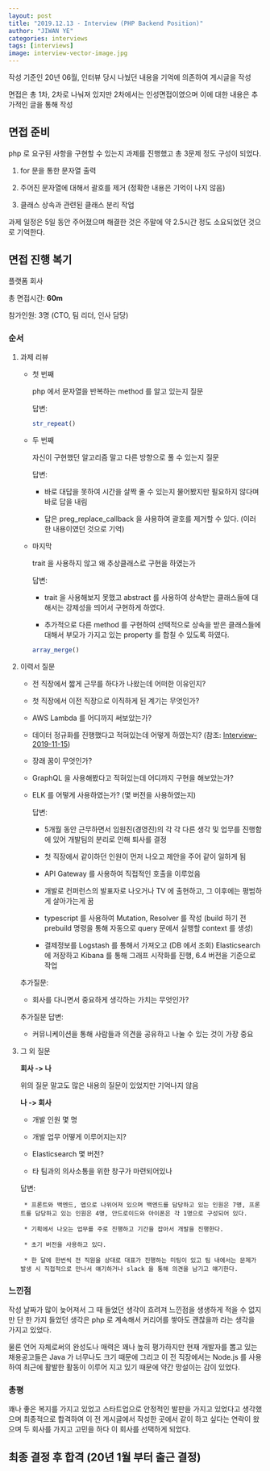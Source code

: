 ```yaml
---
layout: post
title: "2019.12.13 - Interview (PHP Backend Position)"
author: "JIWAN YE"
categories: interviews
tags: [interviews]
image: interview-vector-image.jpg
---
```


작성 기준인 20년 06월, 인터뷰 당시 나눴던 내용을 기억에 의존하여 게시글을 작성

면접은 총 1차, 2차로 나눠져 있지만 2차에서는 인성면접이였으며 이에 대한 내용은 추가적인 글을 통해 작성


## 면접 준비

php 로 요구된 사항을 구현할 수 있는지 과제를 진행했고 총 3문제 정도 구성이 되었다.

1. for 문을 통한 문자열 출력

2. 주어진 문자열에 대해서 괄호를 제거 (정확한 내용은 기억이 나지 않음)

3. 클래스 상속과 관련된 클래스 분리 작업

과제 일정은 5일 동안 주어졌으며 해결한 것은 주말에 약 2.5시간 정도 소요되었던 것으로 기억한다.

## 면접 진행 복기

플랫폼 회사

총 면접시간: **60m**

참가인원: 3명 (CTO, 팀 리더, 인사 담당)

### 순서

1. 과제 리뷰

    * 첫 번째

        php 에서 문자열을 반복하는 method 를 알고 있는지 질문

        답변:

        ```php
        str_repeat()
        ```

    * 두 번째

        자신이 구현했던 알고리즘 말고 다른 방향으로 풀 수 있는지 질문

        답변:

        * 바로 대답을 못하여 시간을 살짝 줄 수 있는지 물어봤지만 필요하지 않다며 바로 답을 내림

        * 답은 preg_replace_callback 을 사용하여 괄호를 제거할 수 있다. (이러한 내용이였던 것으로 기억)

    * 마지막

        trait 을 사용하지 않고 왜 추상클래스로 구현을 하였는가

        답변:
    
        * trait 을 사용해보지 못했고 abstract 를 사용하여 상속받는 클래스들에 대해서는 강제성을 띄어서 구현하게 하였다.

        * 추가적으로 다른 method 를 구현하여 선택적으로 상속을 받은 클래스들에 대해서 부모가 가지고 있는 property 를 합칠 수 있도록 하였다. 
            
        ```php
        array_merge()
        ``` 

2. 이력서 질문

    * 전 직장에서 짧게 근무를 하다가 나왔는데 어떠한 이유인지?

    * 첫 직장에서 이전 직장으로 이직하게 된 계기는 무엇인가?

    * AWS Lambda 를 어디까지 써보았는가? 

    * 데이터 정규화를 진행했다고 적혀있는데 어떻게 하였는지? (참조: [Interview-2019-11-15](./2019-11-15-interview-7.md))

    * 장래 꿈이 무엇인가?

    * GraphQL 을 사용해봤다고 적혀있는데 어디까지 구현을 해보았는가?

    * ELK 를 어떻게 사용하였는가? (몇 버전을 사용하였는지)

        답변:

        * 5개월 동안 근무하면서 임원진(경영진)의 각 각 다른 생각 및 업무를 진행함에 있어 개발팀의 분리로 인해 퇴사를 결정

        * 첫 직장에서 같이하던 인원이 먼저 나오고 제안을 주어 같이 일하게 됨

        * API Gateway 를 사용하여 직접적인 호출을 이루었음

        * 개발로 컨퍼런스의 발표자로 나오거나 TV 에 출현하고, 그 이후에는 평범하게 살아가는게 꿈

        * typescript 를 사용하여 Mutation, Resolver 를 작성 (build 하기 전 prebuild 명령을 통해 자동으로 query 문에서 실행할 context 를 생성)

        * 결제정보를 Logstash 를 통해서 가져오고 (DB 에서 조회) Elasticsearch 에 저장하고 Kibana 를 통해 그래프 시작화를 진행, 6.4 버전을 기준으로 작업

    추가질문:

    * 회사를 다니면서 중요하게 생각하는 가치는 무엇인가?

    추가질문 답변:

    * 커뮤니케이션을 통해 사람들과 의견을 공유하고 나눌 수 있는 것이 가장 중요

3. 그 외 질문

    **회사 -> 나**

    위의 질문 말고도 많은 내용의 질문이 있었지만 기억나지 않음

    **나 -> 회사**

    * 개발 인원 몇 명

    * 개발 업무 어떻게 이루어지는지?

    * Elasticsearch 몇 버전?

    * 타 팀과의 의사소통을 위한 창구가 마련되어있나

    답변:

        * 프론트와 백엔드, 앱으로 나위어져 있으며 백엔드를 담당하고 있는 인원은 7명, 프론트를 담당하고 있는 인원은 4명, 안드로이드와 아이폰은 각 1명으로 구성되어 있다.

        * 기획에서 나오는 업무를 주로 진행하고 기간을 잡아서 개발을 진행한다.

        * 초기 버전을 사용하고 있다.

        * 한 달에 한번씩 전 직원을 상대로 대표가 진행하는 미팅이 있고 팀 내에서는 문제가 발생 시 직접적으로 만나서 얘기하거나 slack 을 통해 의견을 남기고 얘기한다.

### 느낀점

작성 날짜가 많이 늦어져서 그 때 들었던 생각이 흐려져 느낀점을 생생하게 적을 수 없지만 단 한 가지 들었던 생각은 php 로 계속해서 커리어를 쌓아도 괜찮을까 라는 생각을 가지고 있었다.

물론 언어 자체로써의 완성도나 매력은 꽤나 높히 평가하지만 현재 개발자를 뽑고 있는 채용공고들은 Java 가 너무나도 크기 때문에 그리고 이 전 직장에서는 Node.js 를 사용하여 최근에 활발한 활동이 이루어 지고 있기 때문에 약간 망설이는 감이 있었다.

### 총평

꽤나 좋은 복지를 가지고 있었고 스타트업으로 안정적인 발판을 가지고 있었다고 생각했으며 최종적으로 합격하여 이 전 게시글에서 작성한 곳에서 같이 하고 싶다는 연락이 왔으며 두 회사를 가지고 고민을 하다 이 회사를 선택하게 되었다.

## 최종 결정 후 합격 (20년 1월 부터 출근 결정)

